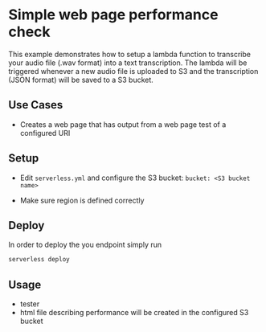 <!--
title: Audible Page Performance
description: Runs a performance check using Lambda for each web page configured based on synthetic and real user data. The check results in the creation of a web page that gets stored in a defined S3 bucket. 
layout: Doc
framework: v1
platform: AWS
language: nodeJS
authorLink: 'https://github.com/imoraes2006'
authorName: 'Ian Moraes'
authorAvatar: 'https://avatars0.githubusercontent.com/u/2223362?v=4&s=140'
-->
# Simple web page performance check

This example demonstrates how to setup a lambda function to transcribe your audio file (.wav format) into a text transcription. The lambda will be triggered whenever a new audio file is uploaded to S3 and the transcription (JSON format) will be saved to a S3 bucket.

## Use Cases

- Creates a web page that has output from a web page test of a configured URI

## Setup

- Edit `serverless.yml` and configure the S3 bucket: 
`bucket: <S3 bucket name>`

- Make sure region is defined correctly

## Deploy

In order to deploy the you endpoint simply run

```bash
serverless deploy
```


## Usage

- tester
- html file describing performance will be created in the configured S3 bucket
